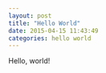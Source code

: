 ```yaml
---
layout: post
title: "Hello World"
date: 2015-04-15 11:43:49
categories: hello world
---
```

Hello, world!